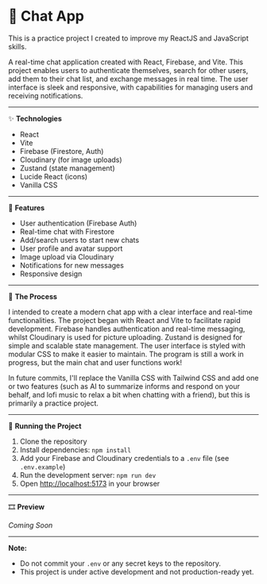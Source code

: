 # 💬 Chat App

This is a practice project I created to improve my ReactJS and JavaScript skills.

A real-time chat application created with React, Firebase, and Vite. This project enables users to authenticate themselves, search for other users, add them to their chat list, and exchange messages in real time. The user interface is sleek and responsive, with capabilities for managing users and receiving notifications.

---

✨ **Technologies**

- React
- Vite
- Firebase (Firestore, Auth)
- Cloudinary (for image uploads)
- Zustand (state management)
- Lucide React (icons)
- Vanilla CSS

---

🚀 **Features**

- User authentication (Firebase Auth)
- Real-time chat with Firestore
- Add/search users to start new chats
- User profile and avatar support
- Image upload via Cloudinary
- Notifications for new messages
- Responsive design

---

📍 **The Process**

I intended to create a modern chat app with a clear interface and real-time functionalities. The project began with React and Vite to facilitate rapid development. Firebase handles authentication and real-time messaging, whilst Cloudinary is used for picture uploading. Zustand is designed for simple and scalable state management. The user interface is styled with modular CSS to make it easier to maintain. The program is still a work in progress, but the main chat and user functions work!

In future commits, I'll replace the Vanilla CSS with Tailwind CSS and add one or two features (such as AI to summarize informs and respond on your behalf, and lofi music to relax a bit when chatting with a friend), but this is primarily a practice project.

---

🚦 **Running the Project**

1. Clone the repository
2. Install dependencies: `npm install`
3. Add your Firebase and Cloudinary credentials to a `.env` file (see `.env.example`)
4. Run the development server: `npm run dev`
5. Open [http://localhost:5173](http://localhost:5173) in your browser

---

🎞️ **Preview**

_Coming Soon_

---

**Note:**

- Do not commit your `.env` or any secret keys to the repository.
- This project is under active development and not production-ready yet.
